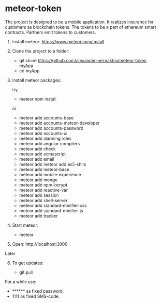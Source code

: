 # meteor-token

The project is designed to be a mobile application. It realizes insurance for customers as blockchain tokens. The tokens to be a part of ethereum smart contracts. Partners emit tokens to customers.

1. Install meteor: https://www.meteor.com/install
2. Clone the project to a folder:
   * git clone https://github.com/alexander-neznakhin/meteor-token myApp
   * cd myApp
   
3. Install meteor packages:

   try

   * meteor npm install

   or

   * meteor add accounts-base
   * meteor add accounts-meteor-developer
   * meteor add accounts-password
   * meteor add accounts-ui
   * meteor add alanning:roles
   * meteor add angular-compilers
   * meteor add check
   * meteor add ecmascript
   * meteor add email
   * meteor add meteor add es5-shim
   * meteor add meteor-base
   * meteor add mobile-experience
   * meteor add mongo
   * meteor add npm-bcrypt
   * meteor add reactive-var
   * meteor add session
   * meteor add shell-server
   * meteor add standard-minifier-css
   * meteor add standard-minifier-js
   * meteor add tracker
4. Start meteor:
   * meteor
5. Open: http://localhost:3000

Later

6. To get updates:

   * git pull

For a while use: 

   * ****** as fixed password,
   * 1111 as fixed SMS-code.
